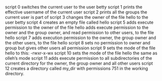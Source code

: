 script 0 switches the current user to the user betty
script 1 prints the effective username of the current user
script 2 prints all the groups the current user is part of
script 3 changes the owner of the file hello to the user betty
script 4 creates an empty file called hello
script 5 adds execute permission to the owner of the file hello
adds execute permission to the owner and the group owner, and read permission to other users, to the file hello
script 7 adds execution permission to the owner, the group owner and the other users, to the file hello
script 8 sets no permission to owner and group but gives other users all permission
script 9 sets the mode of the file hello to this: -rwxr-x-wx
script 10 sets the mode of the file hello the same as olleh’s mode
script 11 adds execute permission to all subdirectories of the current directory for the owner, the group owner and all other users
script 12 creates a directory called my_dir with permissions 751 in the working directory.
